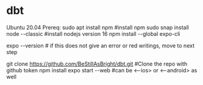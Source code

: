 # dbt

Ubuntu 20.04
Prereq:
sudo apt install npm   #install npm
sudo snap install node --classic #install nodejs version 16
npm install --global expo-cli

expo --version # if this does not give an error or red writings, move to next step

git clone https://github.com/BeStillAsBright/dbt.git #Clone the repo with github token
npm install
expo start --web  #can be <--ios> or <--android> as well
